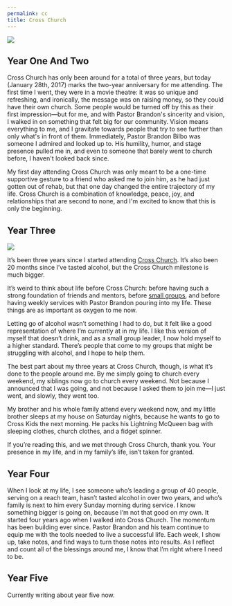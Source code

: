 ```yaml
---
permalink: cc
title: Cross Church
---
```


![][image-1]

## Year One And Two

Cross Church has only been around for a total of three years, but today (January 28th, 2017) marks the two-year anniversary for me attending. The first time I went, they were in a movie theatre: it was so unique and refreshing, and ironically, the message was on raising money, so they could have their own church. Some people would be turned off by this as their first impression—but for me, and with Pastor Brandon's sincerity and vision, I walked in on something that felt big for our community. Vision means everything to me, and I gravitate towards people that try to see further than only what's in front of them. Immediately, Pastor Brandon Bilbo was someone I admired and looked up to. His humility, humor, and stage presence pulled me in, and even to someone that barely went to church before, I haven't looked back since.

My first day attending Cross Church was only meant to be a one-time supportive gesture to a friend who asked me to join him, as he had just gotten out of rehab, but that one day changed the entire trajectory of my life. Cross Church is a combination of knowledge, peace, joy, and relationships that are second to none, and I'm excited to know that this is only the beginning.

## Year Three

![][image-2]

It’s been three years since I started attending [Cross Church][1]. It’s also been 20 months since I’ve tasted alcohol, but the Cross Church milestone is much bigger.

It’s weird to think about life before Cross Church: before having such a strong foundation of friends and mentors, before [small groups][2], and before having weekly services with Pastor Brandon pouring into my life. These things are as important as oxygen to me now.

Letting go of alcohol wasn’t something I had to do, but it felt like a good representation of where I’m currently at in my life. I like this version of myself that doesn’t drink, and as a small group leader, I now hold myself to a higher standard. There’s people that come to my groups that might be struggling with alcohol, and I hope to help them.

The best part about my three years at Cross Church, though, is what it’s done to the people around me. By me simply going to church every weekend, my siblings now go to church every weekend. Not because I announced that I was going, and not because I asked them to join me—I just went, and slowly, they went too.

My brother and his whole family attend every weekend now, and my little brother sleeps at my house on Saturday nights, because he wants to go to Cross Kids the next morning. He packs his Lightning McQueen bag with sleeping clothes, church clothes, and a fidget spinner.

If you’re reading this, and we met through Cross Church, thank you. Your presence in my life, and in my family’s life, isn’t taken for granted.

## Year Four

When I look at my life, I see someone who’s leading a group of 40 people, serving on a reach team, hasn’t tasted alcohol in over two years, and who’s family is next to him every Sunday morning during service. I know something bigger is going on, because I’m not that good on my own. It started four years ago when I walked into Cross Church. The momentum has been building ever since. Pastor Brandon and his team continue to equip me with the tools needed to live a successful life. Each week, I show up, take notes, and find ways to turn those notes into results. As I reflect and count all of the blessings around me, I know that I’m right where I need to be.

## Year Five

Currently writing about year five now.

[1]:	http://crosschurchhouma.com/
[2]:	http://nashp.com/tagged/small-groups

[image-1]:	https://i.imgur.com/Xv0VitX.jpg
[image-2]:	https://i.imgur.com/tXKZsr4.jpg
